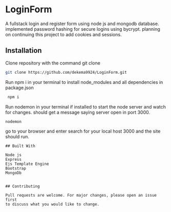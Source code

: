 # LoginForm

A fullstack login and register form using 
node js and mongodb database. implemented password hashing for secure logins using bycrypt. planning on continuing this project to add cookies and sessions. 

## Installation
Clone repository with the command git clone <url>



```bash
git clone https://github.com/dekema9924/LoginForm.git
```
Run npm i in your terminal to install node_modules and all dependencies in package.json

```bash
 npm i
 ```

Run nodemon in your terminal if installed to start the node server and watch for changes. should get a message saying server open in port 3000.

```bash
nodemon
```
go to your browser and enter search for your local host 3000 
and the site should run. 


```
## Built With

Node js
Express
Ejs Template Engine
Bootstrap
MongoDb


## Contributing

Pull requests are welcome. For major changes, please open an issue first
to discuss what you would like to change.
